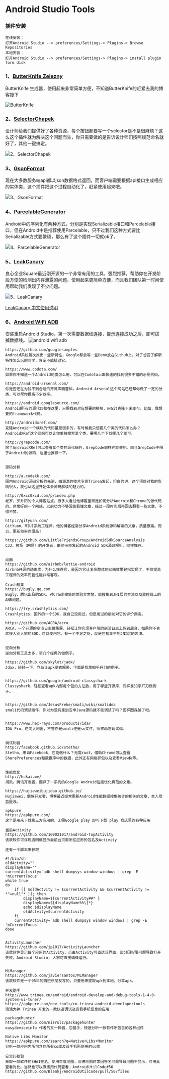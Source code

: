 Android Studio Tools
===

### 插件安装

```
在线安装：
打开Android Studio --> preferences/Settings-> Plugins-> Browse Repositories
本地安装：
打开Android Studio --> preferences/Settings-> Plugins-> install plugin form disk
```

### 1、[ButterKnife Zelezny](https://github.com/avast/android-butterknife-zelezny)
ButterKnife 生成器，使用起来非常简单方便，不知道ButterKnife的赶紧去我的博客搜下

![ButterKnife](img/butter-knife.gif)


### 2、[SelectorChapek](https://github.com/inmite/android-selector-chapek)
设计师给我们提供好了各种资源，每个按钮都要写一个selector是不是很麻烦？这么这个插件就为解决这个问题而生，你只需要做的是告诉设计师们按照规范命名就好了，其他一键搞定。

![2、SelectorChapek](img/selector-chapek.png)

### 3、[GsonFormat](https://github.com/zzz40500/GsonFormat)
现在大多数服务端api都以json数据格式返回，而客户端需要根据api接口生成相应的实体类，这个插件把这个过程自动化了，赶紧使用起来吧。

![3、GsonFormat](img/gson-format.gif)

### 4、[ParcelableGenerator](https://github.com/mcharmas/android-parcelable-intellij-plugin)
Android中的序列化有两种方式，分别是实现Serializable接口和Parcelable接口，但在Android中是推荐使用Parcelable，只不过我们这种方式要比Serializable方式要繁琐，那么有了这个插件一切就ok了。

![4、ParcelableGenerator](img/parcelable-generator.png)

### 5、[LeakCanary](https://github.com/square/leakcanary)
良心企业Square最近刚开源的一个非常有用的工具，强烈推荐，帮助你在开发阶段方便的检测出内存泄露的问题，使用起来更简单方便，而且我们团队第一时间使用帮助我们发现了不少问题。

![5、LeakCanary](img/leak-canary.png)

[LeakCanary 中文使用说明](http://www.liaohuqiu.net/cn/posts/leak-canary-read-me/)

### 6、[Android WiFi ADB](https://github.com/pedrovgs/AndroidWiFiADB)
安装重启Android Studio，第一次需要数据线连接，提示连接成功之后，即可拔掉数据线。
![android wifi adb](img/android-wifi-adb.gif)

```
https://github.com/googlesamples
Android系统每次推出一些新特性，Google都会写一些Demo放在Github上，对于想要了解新特性怎么玩的同学，肯定不能错过它。

https://www.codota.com/
如果你不知道一个Android的类怎么用，可以在Codota上面快速的找到很多不错的示例代码。

https://android-arsenal.com/
你是否还在为找不到合适的开源库而苦恼，Android Arsenal这个网站已经帮你做了一定的分类，可以帮你提高不少效率。

https://android.googlesource.com/
Android所有的源代码都在这里，只需找到对应想要的模块，用Git克隆下来即可。比如，我想要的framework代码。

http://androidxref.com/
克隆Android一个模块的代码量是很多的，有时候我只想要几个类的代码怎么办？AndroidXRef这个网站可以让你单独搜索某个类，要哪几个下载哪几个即可。

http://grepcode.com/
除了AndroidXRef可以查看某个类的源代码外，GrepCode同样也能做到。而且GrepCode不限于Android的源码，这里也推荐一下。


源码分析

http://a.codekk.com/
国内Android源码分析的先驱，由滴滴的技术专家Trinea发起，坦白的讲，这个项目对我的影响很大，我也从这里开始体会源码解读的魅力的。

http://0xcc0xcd.com/p/index.php
老罗，罗升阳的个人博客站点，很多人看过他博客里面是如何分析Android和Chrome的源代码的。非常好的一个网站，以前功力不够没能看懂文章，经过一段时间后再回去翻看一些文章，不得不赞。

http://gityuan.com/
GitYuan，MIUI系统工程师，他的博客经常分享Android系统源码解读的文章，质量很高。而且，更新频率也很高！

https://github.com/LittleFriendsGroup/AndroidSdkSourceAnalysis
CJJ，猪场（网易）的开发者，由他带领发起的Android SDK源码解析，同样推荐。


动画
https://github.com/airbnb/lottie-android
Airbnb开源的动画库，为什么推荐它，是因为它让复杂酷炫的动画效果轻松实现了，不仅提高工程师的效率而且性能非常客观。

Crash搜集
https://bugly.qq.com
Bugly，腾讯出品的SDK，对Crash搜集的体验非常赞，能搜集到JNI层的奔溃以及监控线上的ANR问题。

https://try.crashlytics.com/
Crashlytics，国外的一个SDK，我自己没用过，但是用过的朋友对它的评价颇高。

https://github.com/ACRA/acra
ARCA，一个开源的崩溃日志搜集器，轻松让你实现客户端的崩溃日志上传到后台，如果你不喜欢接入别人家的SDK，可以使用它。有一个不足之处，就是它搜集不到JNI层的奔溃。


逆向分析
逆向分析工具太多，举几个经典的做例子。

https://github.com/skylot/jadx/
Jdax，轻轻一下，立马让apk宽衣解带，下面是我拿知乎开刀的例子。


https://github.com/google/android-classyshark
Classyshark，轻松查看apk内部每个包的方法数，用了哪些开源库，同样拿知乎开刀做例子。


https://github.com/JesusFreke/smali/wiki/smalidea
smali代码调试插件，你以为没有拿到安卓Java源码就不能调试了吗？图样图森破了吧。


https://www.hex-rays.com/products/ida/
IDA Pro，逆向大利器，不管你是smali还是so文件，照样动态调试你。


调试利器
http://facebook.github.io/stetho/
Stetho，来自Facebook，它能做什么？无需root，借助Chrome可以查看SharePreferences和数据库中的数据，此外还有网络抓包以及查看View树等。


性能优化
http://hukai.me/
胡凯，腾讯开发者，翻译了一系列的Google Android性能优化典范的文章。

https://hujiaweibujidao.github.io/
Hujiawei，魅族开发者，博客最近经常更新Android性能数据搜集统计的相关的文章，本人受益匪浅。

apkpure
https://apkpure.com/
这个是用来下载第三方应用的，无需Google play 即可下载 play 商店里的各种应用

当前Activity
https://github.com/109021017/android-TopActivity
该款软件可浮现透明框显示最前台页面所在应用的包名及Activity

还有一个脚本来获取

#!/bin/sh
oldActvity=""
displayName=""
currentActivity=`adb shell dumpsys window windows | grep -E 'mCurrentFocus'`
while true
do
    if [[ $oldActvity != $currentActivity && $currentActivity != *"=null"* ]]; then
        displayName=${currentActivity##* }
        displayName=${displayName%%\}*}
        echo $displayName
        oldActvity=$currentActivity
    fi
    currentActivity=`adb shell dumpsys window windows | grep -E 'mCurrentFocus'`
done


ActivityLauncher
https://github.com/jp1017/ActivityLauncher
该款软件显示每个应用的Activity，点击Activity可直达该界面，部分因权限问题导致打开失败。Android Studio, 大家可直接编译运行。


MLManager
https://github.com/javiersantos/MLManager
该款软件是一个95年的西班牙朋友写的，只要用来提取apk到本地，分享apk。

开发助手
http://www.trinea.cn/android/android-develop-and-debug-tools-1-4-0-system-ui-tuner/
https://apkpure.com/dev-tools/cn.trinea.android.developertools
滴滴大神 Trinea 开发的一款快速调试及查看手机信息的应用

packagehunter
https://github.com/nisrulz/packagehunter
easydeviceinfo 作者的又一神器，包猎手，快速分析一款软件所包含的各种组件

Native Libs Monitor
https://apkpure.com/search?q=Native+Libs+Monitor
分析一款应用内所包含的所有so库及该手机所使用的so库

安全码校验
获取一款软件的SHA1签名，使用百度地图，高德地图时常因签名问题导致地图不显示，可用此查看对比。当然也可以直接用代码查看：AndroidUtilCode#56
https://github.com/Blankj/AndroidUtilCode/pull/56/files
```